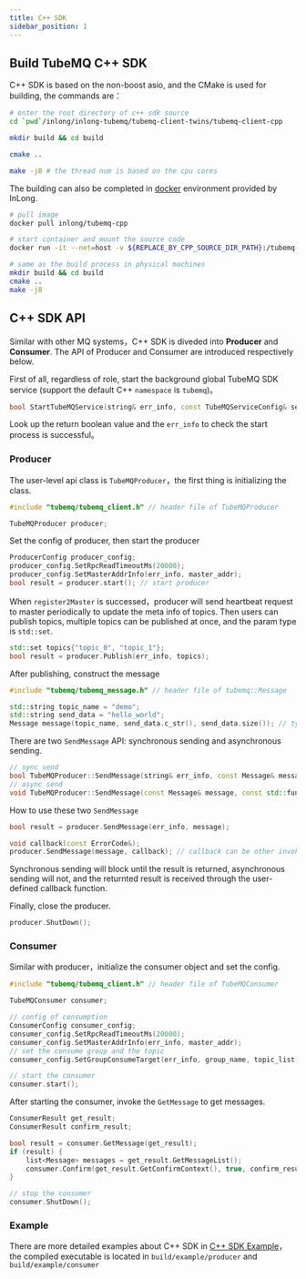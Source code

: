 ```yaml
---
title: C++ SDK
sidebar_position: 1
---
```


## Build TubeMQ C++ SDK
C++ SDK is based on the non-boost asio, and the CMake is used for building, the commands are：
```bash
# enter the root directory of c++ sdk source
cd `pwd`/inlong/inlong-tubemq/tubemq-client-twins/tubemq-client-cpp

mkdir build && cd build

cmake .. 

make -j8 # the thread num is based on the cpu cores

```

The building can also be completed in [docker](https://github.com/apache/inlong/tree/master/inlong-tubemq/tubemq-docker/tubemq-cpp) environment provided by InLong.

```bash
# pull image
docker pull inlong/tubemq-cpp

# start container and mount the source code
docker run -it --net=host -v ${REPLACE_BY_CPP_SOURCE_DIR_PATH}:/tubemq-cpp/  inlong/tubemq-cpp /bin/bash

# same as the build process in physical machines
mkdir build && cd build
cmake .. 
make -j8 
```

## C++ SDK API
Similar with other MQ systems，C++ SDK is diveded into **Producer** and **Consumer**. The API of Producer and Consumer are introduced respectively below.

First of all, regardless of role, start the background global TubeMQ SDK service (support the default C++ `namespace` is `tubemq`)。

```cpp
bool StartTubeMQService(string& err_info, const TubeMQServiceConfig& serviceConfig);
```

Look up the return boolean value and the `err_info` to check the start process is successful。

### Producer
The user-level api class is `TubeMQProducer`，the first thing is initializing the class.

```cpp
#include "tubemq/tubemq_client.h" // header file of TubeMQProducer

TubeMQProducer producer;
```

Set the config of producer, then start the producer

```cpp
ProducerConfig producer_config;
producer_config.SetRpcReadTimeoutMs(20000);
producer_config.SetMasterAddrInfo(err_info, master_addr);
bool result = producer.start(); // start producer
```

When `register2Master` is successed，producer will send heartbeat request to master periodically to update the meta info of topics. Then users can publish topics, multiple topics can be published at once,  and the param type is `std::set`.

```cpp
std::set topics{"topic_0", "topic_1"};
bool result = producer.Publish(err_info, topics);
```

After publishing, construct the message

```cpp
#include "tubemq/tubemq_message.h" // header file of tubemq::Message

std::string topic_name = "demo";
std::string send_data = "hello_world";
Message message(topic_name, send_data.c_str(), send_data.size()); // type is const char*
```

There are two `SendMessage` API: synchronous sending and asynchronous sending.

```cpp
// sync send
bool TubeMQProducer::SendMessage(string& err_info, const Message& message);
// async send
void TubeMQProducer::SendMessage(const Message& message, const std::function<void(const ErrorCode&)>& callback);
```

How to use these two `SendMessage`

```cpp
bool result = producer.SendMessage(err_info, message);

void callback(const ErrorCode&); 
producer.SendMessage(message, callback); // callback can be other invoked objects
```

Synchronous sending will block until the result is returned, asynchronous sending will not, and the returnted result is received through the user-defined callback function.

Finally, close the producer.

```cpp
producer.ShutDown();
```

### Consumer
Similar with producer，initialize the consumer object and set the config.

```cpp
#include "tubemq/tubemq_client.h" // header file of TubeMQConsumer

TubeMQConsumer consumer;

// config of consumption
ConsumerConfig consumer_config;
consumer_config.SetRpcReadTimeoutMs(20000);
consumer_config.SetMasterAddrInfo(err_info, master_addr);
// set the consume group and the topic 
consumer_config.SetGroupConsumeTarget(err_info, group_name, topic_list);

// start the consumer
consumer.start();
```

After starting the consumer, invoke the `GetMessage` to get messages.

```cpp
ConsumerResult get_result;
ConsumerResult confirm_result;

bool result = consumer.GetMessage(get_result);
if (result) {
    list<Message> messages = get_result.GetMessageList();
    consumer.Confirm(get_result.GetConfirmContext(), true, confirm_result);
}

// stop the consumer 
consumer.ShutDown();
```

### Example
There are more detailed examples about C++ SDK in  [C++ SDK Example](https://github.com/apache/inlong/tree/master/inlong-tubemq/tubemq-client-twins/tubemq-client-cpp/example)，the compiled executable is located in `build/example/producer` and `build/example/consumer`
